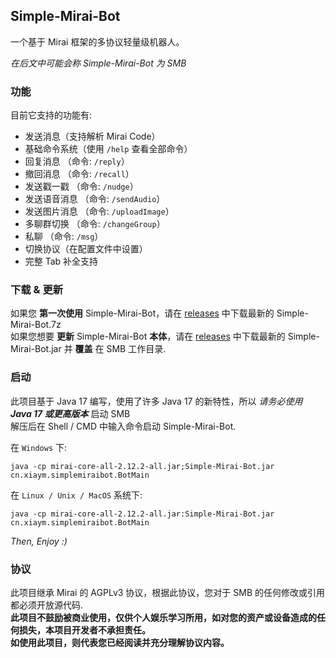 ## Simple-Mirai-Bot
一个基于 Mirai 框架的多协议轻量级机器人。

*在后文中可能会称 Simple-Mirai-Bot 为 SMB*

### 功能
目前它支持的功能有:
 - 发送消息（支持解析 Mirai Code）
 - 基础命令系统（使用 `/help` 查看全部命令）
 - 回复消息 （命令: `/reply`）
 - 撤回消息 （命令: `/recall`）
 - 发送戳一戳 （命令: `/nudge`）
 - 发送语音消息 （命令: `/sendAudio`）
 - 发送图片消息 （命令: `/uploadImage`）
 - 多聊群切换 （命令: `/changeGroup`）
 - 私聊 （命令: `/msg`）
 - 切换协议（在配置文件中设置）
 - 完整 Tab 补全支持

### 下载 & 更新
如果您 **第一次使用** Simple-Mirai-Bot，请在 [releases](https://github.com/XIAYM-gh/Simple-Mirai-Bot/releases/latest/) 中下载最新的 Simple-Mirai-Bot.7z <br>
如果您想要 **更新** Simple-Mirai-Bot **本体**，请在 [releases](https://github.com/XIAYM-gh/Simple-Mirai-Bot/releases/latest/) 中下载最新的 Simple-Mirai-Bot.jar 并 **覆盖** 在 SMB 工作目录.

### 启动
此项目基于 Java 17 编写，使用了许多 Java 17 的新特性，所以 *请务必使用 **Java 17 或更高版本*** 启动 SMB <br>
解压后在 Shell / CMD 中输入命令启动 Simple-Mirai-Bot.

在 `Windows` 下:
```batch
java -cp mirai-core-all-2.12.2-all.jar;Simple-Mirai-Bot.jar cn.xiaym.simplemiraibot.BotMain
```

在 `Linux / Unix / MacOS` 系统下:
```shell
java -cp mirai-core-all-2.12.2-all.jar:Simple-Mirai-Bot.jar cn.xiaym.simplemiraibot.BotMain
```

*Then, Enjoy :)*

### 协议
此项目继承 Mirai 的 AGPLv3 协议，根据此协议，您对于 SMB 的任何修改或引用都必须开放源代码. <br>
**此项目不鼓励被商业使用，仅供个人娱乐学习所用，如对您的资产或设备造成的任何损失，本项目开发者不承担责任。** <br>
**如使用此项目，则代表您已经阅读并充分理解协议内容。**